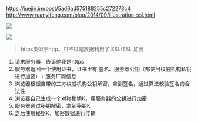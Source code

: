 https://juejin.im/post/5ad6ad575188255c272273c4
http://www.ruanyifeng.com/blog/2014/09/illustration-ssl.html

![](https://upload-images.jianshu.io/upload_images/449687-4e2ec739a1487779?imageMogr2/auto-orient/)

![](https://user-gold-cdn.xitu.io/2018/5/21/1638197d96d391ca?imageslim)

> https类似于http。只不过是数据利用了 SSL/TSL 加密

1. 请求服务器，告诉他我是https
2. 服务器返回一个使用证书，证书里有 签名、服务器公钥（都使用权威机构私钥进行加密）+ 服务厂商信息
3. 浏览器根据自带的三方权威机构公钥解密，拿到签名，通过算法校验签名的合法性
4. 浏览器自己生成一个对称秘钥K，用服务器的公钥进行加密
5. 服务器通过秘钥解密，拿到秘钥K
6. 之后使用秘钥K，加密数据进行传输